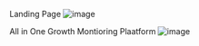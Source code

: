 
Landing Page 
![image](https://github.com/user-attachments/assets/a0c1afd6-c269-4553-8e3e-83dc41798671)

All in One Growth Montioring Plaatform 
![image](https://github.com/user-attachments/assets/d343ccbc-9bc2-46f8-bc83-af9e5f6d10d2)
